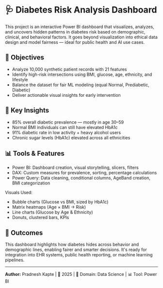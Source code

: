  # 🩺 Diabetes Risk Analysis Dashboard

This project is an interactive Power BI dashboard that visualizes, analyzes, and uncovers hidden patterns in diabetes risk based on demographic, clinical, and behavioral factors. It goes beyond visualization into ethical data design and model fairness — ideal for public health and AI use cases.

## 📌 Objectives
- Analyze 10,000 synthetic patient records with 21 features
- Identify high-risk intersections using BMI, glucose, age, ethnicity, and lifestyle
- Balance the dataset for fair ML modeling (equal Normal, Prediabetic, Diabetic)
- Deliver actionable visual insights for early intervention

## 🧠 Key Insights
- 85% overall diabetic prevalence — mostly in age 30–59
- Normal BMI individuals can still have elevated HbA1c
- 91% diabetic rate in low activity + heavy alcohol users
- Chronic sugar levels (HbA1c) elevated across all ethnicities

## 📊 Tools & Features

- Power BI: Dashboard creation, visual storytelling, slicers, filters
- DAX: Custom measures for prevalence, sorting, percentage calculations
- Power Query: Data cleaning, conditional columns, AgeBand creation, BMI categorization

Visuals Used:
- Bubble charts (Glucose vs BMI, sized by HbA1c)
- Matrix heatmaps (Age × BMI → Risk)
- Line charts (Glucose by Age & Ethnicity)
- Donuts, clustered bars, KPIs


## 🚀 Outcomes
This dashboard highlights how diabetes hides across behavior and demographic lines, enabling fairer and smarter decisions. It's ready for integration into EHR systems, public health reporting, or machine learning pipelines.

---
**Author:** Pradnesh Kapte | 📅 2025 | 💼 Domain: Data Science | 📊 Tool: Power BI  
